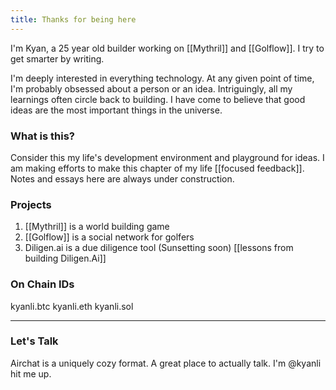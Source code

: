 ```yaml
---
title: Thanks for being here
---
```

I'm Kyan, a 25 year old builder working on [[Mythril]] and [[Golflow]]. I try to get smarter by writing.

I'm deeply interested in everything technology. At any given point of time, I'm probably obsessed about a person or an idea. Intriguingly, all my learnings often circle back to building. I have come to believe that good ideas are the most important things in the universe. 
### What is this?
Consider this my life's development environment and playground for ideas. I am making efforts to make this chapter of my life [[focused feedback]]. Notes and essays here are always under construction. 
### Projects 
 1. [[Mythril]] is a world building game
 2. [[Golflow]] is a social network for golfers
 3. Diligen.ai is a due diligence tool (Sunsetting soon) [[lessons from building Diligen.Ai]]
### On Chain IDs
kyanli.btc kyanli.eth kyanli.sol

---
### Let's Talk
Airchat is a uniquely cozy format. A great place to actually talk. I'm @kyanli hit me up.
